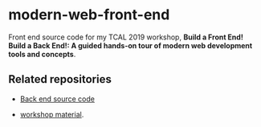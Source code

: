 # modern-web-front-end

Front end source code for my TCAL 2019 workshop, **Build a Front End! Build a Back End!: A guided hands-on tour of modern web development tools and concepts**.

## Related repositories

- [Back end source code](https://github.com/brianzelip/modern-web-back-end)

- [workshop material](https://github.com/brianzelip/modern-web-workshop).
